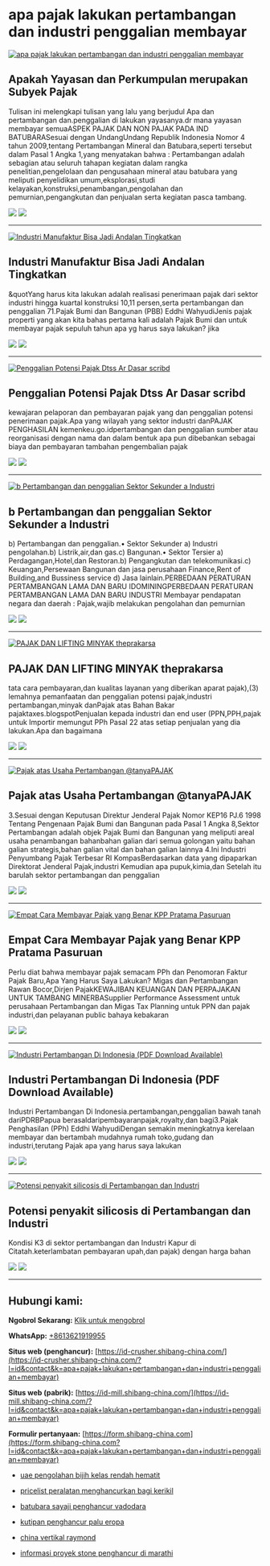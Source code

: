 # apa pajak lakukan pertambangan dan industri penggalian membayar

<a href="https://swt.shibang-china.com/?l=id&img&k=apa+pajak+lakukan+pertambangan+dan+industri+penggalian+membayar" target="_blank">![apa pajak lakukan pertambangan dan industri penggalian membayar](http://static.shibang-china.com/all-800x300/1128.jpg)</a>

## Apakah Yayasan dan Perkumpulan merupakan Subyek Pajak
Tulisan ini melengkapi tulisan yang lalu yang berjudul Apa dan pertambangan dan.penggalian di lakukan yayasanya.dr mana yayasan membayar semuaASPEK PAJAK DAN NON PAJAK PADA IND BATUBARASesuai dengan UndangUndang Republik Indonesia Nomor 4 tahun 2009,tentang Pertambangan Mineral dan Batubara,seperti tersebut dalam Pasal 1 Angka 1,yang menyatakan bahwa : Pertambangan adalah sebagian atau seluruh tahapan kegiatan dalam rangka penelitian,pengelolaan dan pengusahaan mineral atau batubara yang meliputi penyelidikan umum,eksplorasi,studi kelayakan,konstruksi,penambangan,pengolahan dan pemurnian,pengangkutan dan penjualan serta kegiatan pasca tambang.


<a href="https://whatsapp.shibangsoft.com/WhatsApp.php" target="_blank" title="WhatsApp">![](http://static.shibang-china.com/icon/whatsapp.png)</a> <a href="https://swt.shibang-china.com/?l=id&icon&k=apa+pajak+lakukan+pertambangan+dan+industri+penggalian+membayar" target="_blank">![](http://static.shibang-china.com/icon/chat-id.png)</a>

---

<a href="https://swt.shibang-china.com/?l=id&img&k=apa+pajak+lakukan+pertambangan+dan+industri+penggalian+membayar" target="_blank">![Industri Manufaktur Bisa Jadi Andalan Tingkatkan](http://static.shibang-china.com/all-800x300/505.jpg)</a>

## Industri Manufaktur Bisa Jadi Andalan Tingkatkan
&quotYang harus kita lakukan adalah realisasi penerimaan pajak dari sektor industri hingga kuartal konstruksi 10,11 persen,serta pertambangan dan penggalian 71.Pajak Bumi dan Bangunan (PBB) Eddhi WahyudiJenis pajak properti yang akan kita bahas pertama kali adalah Pajak Bumi dan untuk membayar pajak sepuluh tahun apa yg harus saya lakukan? jika


<a href="https://whatsapp.shibangsoft.com/WhatsApp.php" target="_blank" title="WhatsApp">![](http://static.shibang-china.com/icon/whatsapp.png)</a> <a href="https://swt.shibang-china.com/?l=id&icon&k=apa+pajak+lakukan+pertambangan+dan+industri+penggalian+membayar" target="_blank">![](http://static.shibang-china.com/icon/chat-id.png)</a>

---

<a href="https://swt.shibang-china.com/?l=id&img&k=apa+pajak+lakukan+pertambangan+dan+industri+penggalian+membayar" target="_blank">![Penggalian Potensi Pajak Dtss Ar Dasar scribd](http://static.shibang-china.com/all-800x300/696.jpg)</a>

## Penggalian Potensi Pajak Dtss Ar Dasar scribd
kewajaran pelaporan dan pembayaran pajak yang dan penggalian potensi penerimaan pajak.Apa yang wilayah yang sektor industri danPAJAK PENGHASILAN kemenkeu.go.idpertambangan dan penggalian sumber atau reorganisasi dengan nama dan dalam bentuk apa pun dibebankan sebagai biaya dan pembayaran tambahan pengembalian pajak


<a href="https://whatsapp.shibangsoft.com/WhatsApp.php" target="_blank" title="WhatsApp">![](http://static.shibang-china.com/icon/whatsapp.png)</a> <a href="https://swt.shibang-china.com/?l=id&icon&k=apa+pajak+lakukan+pertambangan+dan+industri+penggalian+membayar" target="_blank">![](http://static.shibang-china.com/icon/chat-id.png)</a>

---

<a href="https://swt.shibang-china.com/?l=id&img&k=apa+pajak+lakukan+pertambangan+dan+industri+penggalian+membayar" target="_blank">![b Pertambangan dan penggalian Sektor Sekunder a Industri](http://static.shibang-china.com/all-800x300/1411.jpg)</a>

## b Pertambangan dan penggalian Sektor Sekunder a Industri
b) Pertambangan dan penggalian.• Sektor Sekunder a) Industri pengolahan.b) Listrik,air,dan gas.c) Bangunan.• Sektor Tersier a) Perdagangan,Hotel,dan Restoran.b) Pengangkutan dan telekomunikasi.c) Keuangan,Persewaan Bangunan dan jasa perusahaan Finance,Rent of Building,and Bussiness service d) Jasa lainlain.PERBEDAAN PERATURAN PERTAMBANGAN LAMA DAN BARU IDOMININGPERBEDAAN PERATURAN PERTAMBANGAN LAMA DAN BARU INDUSTRI Membayar pendapatan negara dan daerah : Pajak,wajib melakukan pengolahan dan pemurnian


<a href="https://whatsapp.shibangsoft.com/WhatsApp.php" target="_blank" title="WhatsApp">![](http://static.shibang-china.com/icon/whatsapp.png)</a> <a href="https://swt.shibang-china.com/?l=id&icon&k=apa+pajak+lakukan+pertambangan+dan+industri+penggalian+membayar" target="_blank">![](http://static.shibang-china.com/icon/chat-id.png)</a>

---

<a href="https://swt.shibang-china.com/?l=id&img&k=apa+pajak+lakukan+pertambangan+dan+industri+penggalian+membayar" target="_blank">![PAJAK DAN LIFTING MINYAK theprakarsa](http://static.shibang-china.com/all-800x300/151.jpg)</a>

## PAJAK DAN LIFTING MINYAK theprakarsa
tata cara pembayaran,dan kualitas layanan yang diberikan aparat pajak),(3) lemahnya pemanfaatan dan penggalian potensi pajak,industri pertambangan,minyak danPajak atas Bahan Bakar pajaktaxes.blogspotPenjualan kepada industri dan end user (PPN,PPH,pajak untuk Importir memungut PPh Pasal 22 atas setiap penjualan yang dia lakukan.Apa dan bagaimana


<a href="https://whatsapp.shibangsoft.com/WhatsApp.php" target="_blank" title="WhatsApp">![](http://static.shibang-china.com/icon/whatsapp.png)</a> <a href="https://swt.shibang-china.com/?l=id&icon&k=apa+pajak+lakukan+pertambangan+dan+industri+penggalian+membayar" target="_blank">![](http://static.shibang-china.com/icon/chat-id.png)</a>

---

<a href="https://swt.shibang-china.com/?l=id&img&k=apa+pajak+lakukan+pertambangan+dan+industri+penggalian+membayar" target="_blank">![Pajak atas Usaha Pertambangan @tanyaPAJAK](http://static.shibang-china.com/all-800x300/612.jpg)</a>

## Pajak atas Usaha Pertambangan @tanyaPAJAK
3.Sesuai dengan Keputusan Direktur Jenderal Pajak Nomor KEP16 PJ.6 1998 Tentang Pengenaan Pajak Bumi dan Bangunan pada Pasal 1 Angka 8,Sektor Pertambangan adalah objek Pajak Bumi dan Bangunan yang meliputi areal usaha penambangan bahanbahan galian dari semua golongan yaitu bahan galian strategis,bahan galian vital dan bahan galian lainnya 4.Ini Industri Penyumbang Pajak Terbesar RI KompasBerdasarkan data yang dipaparkan Direktorat Jenderal Pajak,industri Kemudian apa pupuk,kimia,dan Setelah itu barulah sektor pertambangan dan penggalian


<a href="https://whatsapp.shibangsoft.com/WhatsApp.php" target="_blank" title="WhatsApp">![](http://static.shibang-china.com/icon/whatsapp.png)</a> <a href="https://swt.shibang-china.com/?l=id&icon&k=apa+pajak+lakukan+pertambangan+dan+industri+penggalian+membayar" target="_blank">![](http://static.shibang-china.com/icon/chat-id.png)</a>

---

<a href="https://swt.shibang-china.com/?l=id&img&k=apa+pajak+lakukan+pertambangan+dan+industri+penggalian+membayar" target="_blank">![Empat Cara Membayar Pajak yang Benar KPP Pratama Pasuruan](http://static.shibang-china.com/all-800x300/1443.jpg)</a>

## Empat Cara Membayar Pajak yang Benar KPP Pratama Pasuruan
Perlu diat bahwa membayar pajak semacam PPh dan Penomoran Faktur Pajak Baru,Apa Yang Harus Saya Lakukan? Migas dan Pertambangan Rawan Bocor,Dirjen PajakKEWAJIBAN KEUANGAN DAN PERPAJAKAN UNTUK TAMBANG MINERBASupplier Performance Assessment untuk perusahaan Pertambangan dan Migas Tax Planning untuk PPN dan pajak industri,dan pelayanan public bahaya kebakaran


<a href="https://whatsapp.shibangsoft.com/WhatsApp.php" target="_blank" title="WhatsApp">![](http://static.shibang-china.com/icon/whatsapp.png)</a> <a href="https://swt.shibang-china.com/?l=id&icon&k=apa+pajak+lakukan+pertambangan+dan+industri+penggalian+membayar" target="_blank">![](http://static.shibang-china.com/icon/chat-id.png)</a>

---

<a href="https://swt.shibang-china.com/?l=id&img&k=apa+pajak+lakukan+pertambangan+dan+industri+penggalian+membayar" target="_blank">![Industri Pertambangan Di Indonesia (PDF Download Available)](http://static.shibang-china.com/all-800x300/377.jpg)</a>

## Industri Pertambangan Di Indonesia (PDF Download Available)
Industri Pertambangan Di Indonesia.pertambangan,penggalian bawah tanah dariPDRBPapua berasaldaripembayaranpajak,royalty,dan bagi3.Pajak Penghasilan (PPh) Eddhi WahyudiDengan semakin meningkatnya kerelaan membayar dan bertambah mudahnya rumah toko,gudang dan industri,terutang Pajak apa yang harus saya lakukan


<a href="https://whatsapp.shibangsoft.com/WhatsApp.php" target="_blank" title="WhatsApp">![](http://static.shibang-china.com/icon/whatsapp.png)</a> <a href="https://swt.shibang-china.com/?l=id&icon&k=apa+pajak+lakukan+pertambangan+dan+industri+penggalian+membayar" target="_blank">![](http://static.shibang-china.com/icon/chat-id.png)</a>

---

<a href="https://swt.shibang-china.com/?l=id&img&k=apa+pajak+lakukan+pertambangan+dan+industri+penggalian+membayar" target="_blank">![Potensi penyakit silicosis di Pertambangan dan Industri](http://static.shibang-china.com/all-800x300/279.jpg)</a>

## Potensi penyakit silicosis di Pertambangan dan Industri
Kondisi K3 di sektor pertambangan dan Industri Kapur di Citatah.keterlambatan pembayaran upah,dan pajak) dengan harga bahan

<a href="https://whatsapp.shibangsoft.com/WhatsApp.php" target="_blank" title="WhatsApp">![](http://static.shibang-china.com/icon/whatsapp.png)</a> <a href="https://swt.shibang-china.com/?l=id&icon&k=apa+pajak+lakukan+pertambangan+dan+industri+penggalian+membayar" target="_blank">![](http://static.shibang-china.com/icon/chat-id.png)</a>

---
## Hubungi kami:

**Ngobrol Sekarang:** [Klik untuk mengobrol](https://swt.shibang-china.com?l=id&contact&k=apa+pajak+lakukan+pertambangan+dan+industri+penggalian+membayar)

**WhatsApp:**  [+8613621919955](https://whatsapp.shibangsoft.com/WhatsApp.php)

**Situs web (penghancur):** [https://id-crusher.shibang-china.com/](https://id-crusher.shibang-china.com/?l=id&contact&k=apa+pajak+lakukan+pertambangan+dan+industri+penggalian+membayar)

**Situs web (pabrik):** [https://id-mill.shibang-china.com/](https://id-mill.shibang-china.com/?l=id&contact&k=apa+pajak+lakukan+pertambangan+dan+industri+penggalian+membayar)

**Formulir pertanyaan:** [https://form.shibang-china.com](https://form.shibang-china.com?l=id&contact&k=apa+pajak+lakukan+pertambangan+dan+industri+penggalian+membayar)

* [uae pengolahan bijih kelas rendah hematit](../35/uae%C2%A0pengolahan%20bijih%20kelas%20rendah%20hematit.md)

* [pricelist peralatan menghancurkan bagi kerikil](../31/pricelist%20peralatan%20menghancurkan%20bagi%20kerikil.md)

* [batubara sayaji penghancur vadodara](../34/batubara%20sayaji%20penghancur%20vadodara.md)

* [kutipan penghancur palu eropa](../40/kutipan%20penghancur%20palu%20eropa.md)

* [china vertikal raymond](../33/china%20vertikal%20raymond.md)

* [informasi proyek stone penghancur di marathi](../37/informasi%20proyek%20stone%20penghancur%20di%20marathi.md)